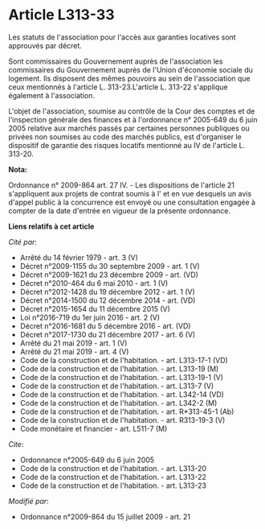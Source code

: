 # Article L313-33

Les statuts de l'association pour l'accès aux garanties locatives sont approuvés par décret. 

Sont commissaires du Gouvernement auprès de l'association les commissaires du Gouvernement auprès de l'Union d'économie
sociale du logement. Ils disposent des mêmes pouvoirs au sein de l'association que ceux mentionnés à l'article L.
313-23.L'article L. 313-22 s'applique également à l'association.

L'objet de l'association, soumise au contrôle de la Cour des comptes et de l'inspection générale des finances et à
l'ordonnance n° 2005-649 du 6 juin 2005 relative aux marchés passés par certaines personnes publiques ou privées non soumises
au code des marchés publics, est d'organiser le dispositif de garantie des risques locatifs mentionné au IV de l'article L.
313-20.

**Nota:**

Ordonnance n° 2009-864 art. 27 IV. - Les dispositions de l'article 21 s'appliquent aux projets de contrat soumis à l' et en
vue desquels un avis d'appel public à la concurrence est envoyé ou une consultation engagée à compter de la date d'entrée en
vigueur de la présente ordonnance.

**Liens relatifs à cet article**

_Cité par_:

  - Arrêté du 14 février 1979 - art. 3 (V)
  - Décret n°2009-1155 du 30 septembre 2009 - art. 1 (V)
  - Décret n°2009-1621 du 23 décembre 2009 - art. (VD)
  - Décret n°2010-464 du 6 mai 2010 - art. 1 (V)
  - Décret n°2012-1428 du 19 décembre 2012 - art. 1 (V)
  - Décret n°2014-1500 du 12 décembre 2014 - art. (VD)
  - Décret n°2015-1654 du 11 décembre 2015 (V)
  - Loi n°2016-719 du 1er juin 2016 - art. 2 (V)
  - Décret n°2016-1681 du 5 décembre 2016 - art. (VD)
  - Décret n°2017-1730 du 21 décembre 2017 - art. 6 (V)
  - Arrêté du 21 mai 2019 - art. 1 (V)
  - Arrêté du 21 mai 2019 - art. 4 (V)
  - Code de la construction et de l'habitation. - art. L313-17-1 (VD)
  - Code de la construction et de l'habitation. - art. L313-19 (M)
  - Code de la construction et de l'habitation. - art. L313-19-1 (V)
  - Code de la construction et de l'habitation. - art. L313-7 (V)
  - Code de la construction et de l'habitation. - art. L342-14 (VD)
  - Code de la construction et de l'habitation. - art. L342-2 (M)
  - Code de la construction et de l'habitation. - art. R*313-45-1 (Ab)
  - Code de la construction et de l'habitation. - art. R313-19-3 (V)
  - Code monétaire et financier - art. L511-7 (M)

_Cite_:

  - Ordonnance n°2005-649 du 6 juin 2005
  - Code de la construction et de l'habitation. - art. L313-20
  - Code de la construction et de l'habitation. - art. L313-22
  - Code de la construction et de l'habitation. - art. L313-23

_Modifié par_:

  - Ordonnance n°2009-864 du 15 juillet 2009 - art. 21
